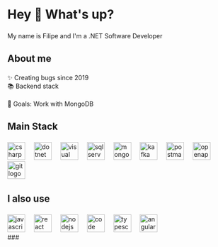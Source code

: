 <h1 align="left">Hey 👋 What's up?</h1>

###

<p align="left">My name is Filipe and I'm a .NET Software Developer</p>

###

<h2 align="left">About me</h2>

###

<p align="left">✨ Creating bugs since 2019<br>📚 Backend stack<br><br>🎯 Goals: Work with MongoDB<br></p>

###

<h2 align="left">Main Stack</h2>

###

<div align="left">
  <img src="https://icon.icepanel.io/Technology/svg/C%23-%28CSharp%29.svg" height="40" alt="csharp  logo" />
  <img width="12" />
  <img src="https://icon.icepanel.io/Technology/svg/.NET-core.svg" height="40" alt="dotnet  logo" />
  <img width="12" />
  <img src="https://icon.icepanel.io/Technology/svg/Visual-Studio.svg" height="40" alt="visual studio  logo" />
  <img width="12" />
  <img src="https://icon.icepanel.io/Technology/png-shadow-512/Microsoft-SQL-Server.png" height="40" alt="sql server  logo" />
  <img width="12" />
  <img src="https://icon.icepanel.io/Technology/svg/MongoDB.svg" height="40" alt="mongodb  logo" />
  <img width="12" />
  <img src="https://icon.icepanel.io/Technology/png-shadow-512/Apache-Kafka.png" height="40" alt="kafka  logo" />
  <img width="12" />
  <img src="https://icon.icepanel.io/Technology/svg/Postman.svg" height="40" alt="postman  logo" />
  <img width="12" />
  <img src="https://icon.icepanel.io/Technology/png-shadow-512/OpenAPI.png" height="40" alt="openapi  logo" />
  <img width="12" />
  <img src="https://icon.icepanel.io/Technology/svg/Git.svg" height="40" alt="git  logo" />
  <img width="12" />
</div>

###

<h2 align="left">I also use</h2>

###
<div align="left">
  <img src="https://cdn.jsdelivr.net/gh/devicons/devicon/icons/javascript/javascript-original.svg" height="40" alt="javascript logo"  />
  <img width="12" />
  <img src="https://cdn.jsdelivr.net/gh/devicons/devicon/icons/react/react-original.svg" height="40" alt="react logo"  />
  <img width="12" />
  <img src="https://cdn.jsdelivr.net/gh/devicons/devicon/icons/nodejs/nodejs-original.svg" height="40" alt="nodejs logo"  />
  <img width="12" />
  <img src="https://icon.icepanel.io/Technology/svg/Visual-Studio-Code-%28VS-Code%29.svg" height="40" alt="code  logo" />
  <img width="12" />
  <img src="https://icon.icepanel.io/Technology/svg/TypeScript.svg" height="40" alt="typescript logo"  />
  <img width="12" />
  <img src="https://icon.icepanel.io/Technology/svg/AngularJS.svg" height="40" alt="angular logo"  />
  <img width="12" />
</div>
###

